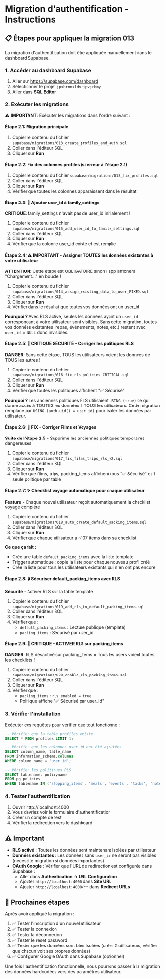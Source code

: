 # Migration d'authentification - Instructions

## 📋 Étapes pour appliquer la migration 013

La migration d'authentification doit être appliquée manuellement dans le dashboard Supabase.

### 1. Accéder au dashboard Supabase

1. Aller sur https://supabase.com/dashboard
2. Sélectionner le projet `jpxbrnnxldvripvjrbmy`
3. Aller dans **SQL Editor**

### 2. Exécuter les migrations

⚠️ **IMPORTANT**: Exécuter les migrations dans l'ordre suivant :

#### Étape 2.1: Migration principale
1. Copier le contenu du fichier `supabase/migrations/013_create_profiles_and_auth.sql`
2. Coller dans l'éditeur SQL
3. Cliquer sur **Run**

#### Étape 2.2: Fix des colonnes profiles (si erreur à l'étape 2.1)
1. Copier le contenu du fichier `supabase/migrations/013_fix_profiles.sql`
2. Coller dans l'éditeur SQL
3. Cliquer sur **Run**
4. Vérifier que toutes les colonnes apparaissent dans le résultat

#### Étape 2.3: 🔧 Ajouter user_id à family_settings
**CRITIQUE**: family_settings n'avait pas de user_id initialement !

1. Copier le contenu du fichier `supabase/migrations/015_add_user_id_to_family_settings.sql`
2. Coller dans l'éditeur SQL
3. Cliquer sur **Run**
4. Vérifier que la colonne user_id existe et est remplie

#### Étape 2.4: ⚠️ **IMPORTANT** - Assigner TOUTES les données existantes à votre utilisateur
**ATTENTION**: Cette étape est OBLIGATOIRE sinon l'app affichera "Chargement..." en boucle !

1. Copier le contenu du fichier `supabase/migrations/014_assign_existing_data_to_user_FIXED.sql`
2. Coller dans l'éditeur SQL
3. Cliquer sur **Run**
4. Vérifier dans le résultat que toutes vos données ont un user_id

**Pourquoi ?** Avec RLS activé, seules les données ayant un `user_id` correspondant à votre utilisateur sont visibles. Sans cette migration, toutes vos données existantes (repas, événements, notes, etc.) restent avec `user_id = NULL` donc invisibles.

#### Étape 2.5: 🔴 **CRITIQUE SÉCURITÉ** - Corriger les politiques RLS
**DANGER**: Sans cette étape, TOUS les utilisateurs voient les données de TOUS les autres !

1. Copier le contenu du fichier `supabase/migrations/016_fix_rls_policies_CRITICAL.sql`
2. Coller dans l'éditeur SQL
3. Cliquer sur **Run**
4. Vérifier que toutes les politiques affichent "✅ Sécurisé"

**Pourquoi ?** Les anciennes politiques RLS utilisaient `USING (true)` ce qui donne accès à TOUTES les données à TOUS les utilisateurs. Cette migration remplace par `USING (auth.uid() = user_id)` pour isoler les données par utilisateur.

#### Étape 2.6: 🔴 **FIX** - Corriger Films et Voyages
**Suite de l'étape 2.5** - Supprime les anciennes politiques temporaires dangereuses

1. Copier le contenu du fichier `supabase/migrations/017_fix_films_trips_rls_v2.sql`
2. Coller dans l'éditeur SQL
3. Cliquer sur **Run**
4. Vérifier que films, trips, packing_items affichent tous "✅ Sécurisé" et 1 seule politique par table

#### Étape 2.7: ✨ Checklist voyage automatique pour chaque utilisateur
**Feature** - Chaque nouvel utilisateur reçoit automatiquement la checklist voyage complète

1. Copier le contenu du fichier `supabase/migrations/018_auto_create_default_packing_items.sql`
2. Coller dans l'éditeur SQL
3. Cliquer sur **Run**
4. Vérifier que chaque utilisateur a ~107 items dans sa checklist

**Ce que ça fait :**
- Crée une table `default_packing_items` avec la liste template
- Trigger automatique : copie la liste pour chaque nouveau profil créé
- Crée la liste pour tous les utilisateurs existants qui n'en ont pas encore

#### Étape 2.8: 🔒 Sécuriser default_packing_items avec RLS
**Sécurité** - Activer RLS sur la table template

1. Copier le contenu du fichier `supabase/migrations/019_add_rls_to_default_packing_items.sql`
2. Coller dans l'éditeur SQL
3. Cliquer sur **Run**
4. Vérifier que :
   - `default_packing_items` : Lecture publique (template)
   - `packing_items` : Sécurisé par user_id

#### Étape 2.9: 🔴 **CRITIQUE** - ACTIVER RLS sur packing_items
**DANGER**: RLS désactivé sur packing_items = Tous les users voient toutes les checklists !

1. Copier le contenu du fichier `supabase/migrations/020_enable_rls_packing_items.sql`
2. Coller dans l'éditeur SQL
3. Cliquer sur **Run**
4. Vérifier que :
   - `packing_items` : `rls_enabled = true`
   - Politique affiche "✅ Sécurisé par user_id"

### 3. Vérifier l'installation

Exécuter ces requêtes pour vérifier que tout fonctionne :

```sql
-- Vérifier que la table profiles existe
SELECT * FROM profiles LIMIT 1;

-- Vérifier que les colonnes user_id ont été ajoutées
SELECT column_name, table_name
FROM information_schema.columns
WHERE column_name = 'user_id';

-- Vérifier les politiques RLS
SELECT tablename, policyname
FROM pg_policies
WHERE tablename IN ('shopping_items', 'meals', 'events', 'tasks', 'notes');
```

### 4. Tester l'authentification

1. Ouvrir http://localhost:4000
2. Vous devriez voir le formulaire d'authentification
3. Créer un compte de test
4. Vérifier la redirection vers le dashboard

## ⚠️ Important

- **RLS activé** : Toutes les données sont maintenant isolées par utilisateur
- **Données existantes** : Les données sans `user_id` ne seront pas visibles (nécessite migration si données importantes)
- **OAuth Google** : Vérifier que l'URL de redirection est configurée dans Supabase :
  - Aller dans **Authentication → URL Configuration**
  - Ajouter `http://localhost:4000` dans **Site URL**
  - Ajouter `http://localhost:4000/**` dans **Redirect URLs**

## 🔑 Prochaines étapes

Après avoir appliqué la migration :

1. ✅ Tester l'inscription d'un nouvel utilisateur
2. ✅ Tester la connexion
3. ✅ Tester la déconnexion
4. ✅ Tester le reset password
5. ✅ Tester que les données sont bien isolées (créer 2 utilisateurs, vérifier que chacun voit ses propres données)
6. ✅ Configurer Google OAuth dans Supabase (optionnel)

Une fois l'authentification fonctionnelle, nous pourrons passer à la migration des données hardcodées vers des paramètres utilisateur.
